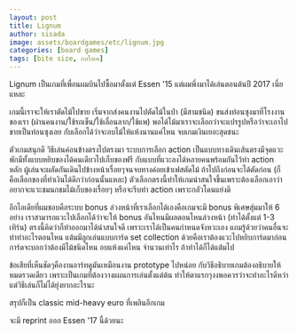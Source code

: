 ```yaml
---
layout: post
title: Lignum
author: sisada
image: assets/boardgames/etc/lignum.jpg
categories: [board games]
tags: [bite size, กบโอเค]
---
```

Lignum เป็นเกมที่เพื่อนผมบินไปซื้อมาตั้งแต่ Essen '15 แต่ผมพึ่งมาได้เล่นตอนต้นปี 2017 เนี่ยแหละ

เกมนี้เราจะให้เราตัดไม้ไปขาย เริ่มจากส่งคนงานไปตัดไม้ในป่า (มีสามชนิด) ขนส่งท่อนซุงมาที่โรงงานของเรา (ผ่านคนงาน/ใช้รถเข็น/ใช้เลื่อนลาก/ใช้แพ) พอได้ไม้มาเราจะเลือกว่าจะแปรรูปหรือว่าจะเอาไปขายเป็นท่อนซุงเลย กับเลือกได้ว่าจะอบไม้ให้แห้งนานแค่ไหน จบเกมเงินเยอะสุดชนะ

ตัวเกมสนุกดี วิธีเล่นค่อนข้างตรงไปตรงมา ระบบการเลือก action เป็นแบบทางเดินเส้นตรงมีจุดแวะพักมีทั้งแบบหยิบของได้คนเดียวไปเก็บของฟรี กับแบบที่แวะลงได้หลายคนพร้อมกันไว้ทำ action หลัก ผู้เล่นจะผลัดกันเดินไปข้างหน้าเรื่อยๆจนจบทางค่อยเข้าเฟสตัดไม้ ถ้าไปถึงก่อนจะได้ตัดก่อน (ก็คือเลือกของที่ทำเงินได้ดีกว่าก่อนนั้นแหละ) ตัวเลือกตรงนี้ทำให้เกมน่าสนใจขึ้นเพราะต้องเลือกเอาว่าอยากจะแวะชมนกชมไม้เก็บของเรื่อยๆ หรือจะรีบทำ action เพราะกลัวโดนแย่งดี

อีกไอเดียที่ผมชอบคือระบบ bonus ล่วงหน้าที่เราเลือกได้เองคือเกมจะมี bonus พิเศษสุ่มมาให้ 6 อย่าง เราสามารถแวะไปเลือกได้ว่าจะให้ bonus อันไหนมีผลตอนไหนล่วงหน้า (ทำได้ตั้งแต่ 1-3 เทิร์น) ตรงนี้คิดว่าก็ทำออกมาได้น่าสนใจดี เพราะเราได้เป็นคนกำหนดจังหวะเอง แถมรู้ด้วยว่าคนอื่นจะทำท่าอะไรตอนไหน แต้มมีลูกเล่นแบบการ์ด set collection ด้วยคือเราต้องแวะไปหยิบการ์ดมาก่อน การ์ดจะบอกว่าต้องมีไม้ชนิดไหน อบแห้งแค่ไหน จำนวนเท่าไร ถ้าทำได้ก็ได้แต้มไป

ข้อเสียที่เห็นชัดๆคืองานอาร์ทดูมันเหมือนงาน prototype ไปหน่อย กับวิธีอธิบายเกมต้องอธิบายให้หมดรวดเดียว เพราะเป็นเกมที่ต้องวางแผนการเล่นตั้งแต่ต้น ทำให้ตาแรกๆงงพอควรว่าจะทำอะไรดีหว่า แต่วิธีเล่นก็ไม่ได้ยุ่งยากอะไรนะ

สรุปก็เป็น classic mid-heavy euro ที่เพลินอีกเกม

จะมี reprint ออก Essen '17 นี้ด้วยนะ